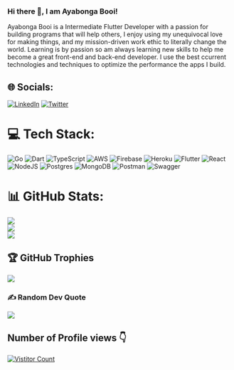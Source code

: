 ### Hi there 👋, I am Ayabonga Booi!

Ayabonga Booi is a Intermediate Flutter Developer with a passion for building programs that will help others, I enjoy using my unequivocal love for making things, and my mission-driven work ethic to literally change the world. Learning is by passion so am always learning new skills to help me become a great front-end and back-end developer. I use the best ccurrent technologies and techniques to optimize the performance the apps I build.




## 🌐 Socials:
[![LinkedIn](https://img.shields.io/badge/LinkedIn-%230077B5.svg?logo=linkedin&logoColor=white)](https://linkedin.com/in/https://www.linkedin.com/in/ayabonga-booi/) [![Twitter](https://img.shields.io/badge/Twitter-%231DA1F2.svg?logo=Twitter&logoColor=white)](https://twitter.com/https://twitter.com/BooiAyabonga) 

# 💻 Tech Stack:
![Go](https://img.shields.io/badge/go-%2300ADD8.svg?style=for-the-badge&logo=go&logoColor=white) ![Dart](https://img.shields.io/badge/dart-%230175C2.svg?style=for-the-badge&logo=dart&logoColor=white) ![TypeScript](https://img.shields.io/badge/typescript-%23007ACC.svg?style=for-the-badge&logo=typescript&logoColor=white) ![AWS](https://img.shields.io/badge/AWS-%23FF9900.svg?style=for-the-badge&logo=amazon-aws&logoColor=white) ![Firebase](https://img.shields.io/badge/firebase-%23039BE5.svg?style=for-the-badge&logo=firebase) ![Heroku](https://img.shields.io/badge/heroku-%23430098.svg?style=for-the-badge&logo=heroku&logoColor=white) ![Flutter](https://img.shields.io/badge/Flutter-%2302569B.svg?style=for-the-badge&logo=Flutter&logoColor=white) ![React](https://img.shields.io/badge/react-%2320232a.svg?style=for-the-badge&logo=react&logoColor=%2361DAFB) ![NodeJS](https://img.shields.io/badge/node.js-6DA55F?style=for-the-badge&logo=node.js&logoColor=white) ![Postgres](https://img.shields.io/badge/postgres-%23316192.svg?style=for-the-badge&logo=postgresql&logoColor=white) ![MongoDB](https://img.shields.io/badge/MongoDB-%234ea94b.svg?style=for-the-badge&logo=mongodb&logoColor=white) ![Postman](https://img.shields.io/badge/Postman-FF6C37?style=for-the-badge&logo=postman&logoColor=white) ![Swagger](https://img.shields.io/badge/-Swagger-%23Clojure?style=for-the-badge&logo=swagger&logoColor=white)
# 📊 GitHub Stats:
![](https://github-readme-stats.vercel.app/api?username=MrBooi&theme=default&hide_border=false&include_all_commits=false&count_private=true)<br/>
![](https://github-readme-streak-stats.herokuapp.com/?user=MrBooi&theme=default&hide_border=false)<br/>
![](https://github-readme-stats.vercel.app/api/top-langs/?username=MrBooi&theme=default&hide_border=false&include_all_commits=false&count_private=true&layout=compact)

## 🏆 GitHub Trophies
![](https://github-profile-trophy.vercel.app/?username=MrBooi&theme=radical&no-frame=false&no-bg=false&margin-w=4)

### ✍️ Random Dev Quote
![](https://quotes-github-readme.vercel.app/api?type=horizontal&theme=radical)

Number of Profile views 👇
---
[![Vistitor Count](https://visitcount.itsvg.in/api?id=MrBooi&icon=0&color=1)](https://visitcount.itsvg.in)
